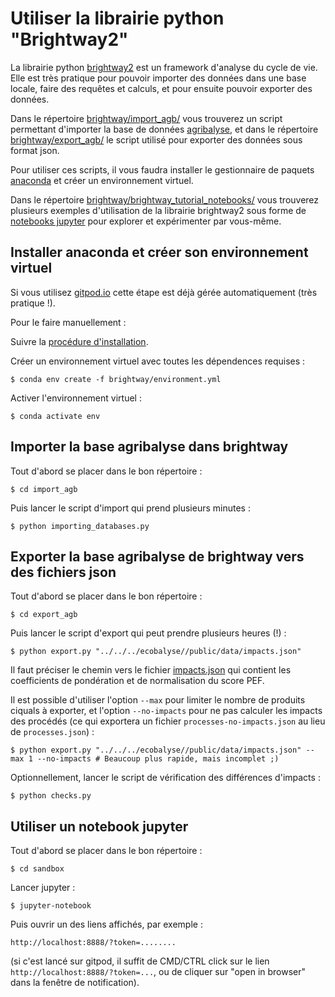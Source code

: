 # Utiliser la librairie python "Brightway2"

La librairie python [brightway2](https://brightway.dev/) est un framework
d'analyse du cycle de vie. Elle est très pratique pour pouvoir importer des
données dans une base locale, faire des requêtes et calculs, et pour ensuite
pouvoir exporter des données.

Dans le répertoire [brightway/import_agb/](import_agb/) vous trouverez
un script permettant d'importer la base de données
[agribalyse](https://agribalyse.ademe.fr/), et dans le répertoire
[brightway/export_agb/](export_agb/) le script utilisé pour exporter
des données sous format json.

Pour utiliser ces scripts, il vous faudra installer le gestionnaire de paquets
[anaconda](https://docs.conda.io/projects/conda/en/latest/) et créer un
environnement virtuel.

Dans le répertoire
[brightway/brightway_tutorial_notebooks/](brightway_tutorial_notebooks/)
vous trouverez plusieurs exemples d'utilisation de la librairie brightway2 sous
forme de [notebooks jupyter](https://jupyter.org/) pour explorer et expérimenter
par vous-même.

## Installer anaconda et créer son environnement virtuel

Si vous utilisez [gitpod.io](https://gitpod.io) cette étape est déjà gérée
automatiquement (très pratique !).

Pour le faire manuellement :

Suivre la [procédure d'installation](https://docs.conda.io/projects/conda/en/latest/user-guide/install/index.html).

Créer un environnement virtuel avec toutes les dépendences requises :

    $ conda env create -f brightway/environment.yml

Activer l'environnement virtuel :

    $ conda activate env

## Importer la base agribalyse dans brightway

Tout d'abord se placer dans le bon répertoire :

    $ cd import_agb

Puis lancer le script d'import qui prend plusieurs minutes :

    $ python importing_databases.py

## Exporter la base agribalyse de brightway vers des fichiers json

Tout d'abord se placer dans le bon répertoire :

    $ cd export_agb

Puis lancer le script d'export qui peut prendre plusieurs heures (!) :

    $ python export.py "../../../ecobalyse//public/data/impacts.json"

Il faut préciser le chemin vers le fichier [impacts.json](https://github.com/MTES-MCT/ecobalyse/blob/master/public/data/impacts.json) qui contient les coefficients de pondération et de normalisation du score PEF.

Il est possible d'utiliser l'option `--max` pour limiter le nombre de produits
ciquals à exporter, et l'option `--no-impacts` pour ne pas calculer les impacts
des procédés (ce qui exportera un fichier `processes-no-impacts.json` au lieu de
`processes.json`) :

    $ python export.py "../../../ecobalyse//public/data/impacts.json" --max 1 --no-impacts # Beaucoup plus rapide, mais incomplet ;)

Optionnellement, lancer le script de vérification des différences d'impacts :

    $ python checks.py

## Utiliser un notebook jupyter

Tout d'abord se placer dans le bon répertoire :

    $ cd sandbox

Lancer jupyter :

    $ jupyter-notebook

Puis ouvrir un des liens affichés, par exemple :

    http://localhost:8888/?token=........

(si c'est lancé sur gitpod, il suffit de CMD/CTRL click sur le lien
`http://localhost:8888/?token=...`, ou de cliquer sur "open in browser" dans la
fenêtre de notification).
